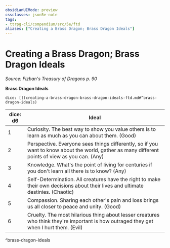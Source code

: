 ```yaml
---
obsidianUIMode: preview
cssclasses: json5e-note
tags:
- ttrpg-cli/compendium/src/5e/ftd
aliases: ["Creating a Brass Dragon; Brass Dragon Ideals"]
---
```

# Creating a Brass Dragon; Brass Dragon Ideals
*Source: Fizban's Treasury of Dragons p. 90* 

**Brass Dragon Ideals**

`dice: [](creating-a-brass-dragon-brass-dragon-ideals-ftd.md#^brass-dragon-ideals)`

| dice: d6 | Ideal |
|----------|-------|
| 1 | Curiosity. The best way to show you value others is to learn as much as you can about them. (Good) |
| 2 | Perspective. Everyone sees things differently, so if you want to know about the world, gather as many different points of view as you can. (Any) |
| 3 | Knowledge. What's the point of living for centuries if you don't learn all there is to know? (Any) |
| 4 | Self-Determination. All creatures have the right to make their own decisions about their lives and ultimate destinies. (Chaotic) |
| 5 | Compassion. Sharing each other's pain and loss brings us all closer to peace and unity. (Good) |
| 6 | Cruelty. The most hilarious thing about lesser creatures who think they're important is how outraged they get when I hurt them. (Evil) |
^brass-dragon-ideals